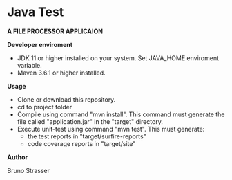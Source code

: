 # Java Test

**A FILE PROCESSOR APPLICAION**

**Developer enviroment**
- JDK 11 or higher installed on your system. Set JAVA_HOME enviroment variable.
- Maven 3.6.1 or higher installed.

**Usage**
- Clone or download this repository.
- cd to project folder
- Compile using command "mvn install". This command must generate the file called "application.jar" in the "target" directory.
- Execute unit-test using command "mvn test". This must generate:
	-  the test reports in "target/surfire-reports"
	- code coverage reports in "target/site"
	
**Author**

Bruno Strasser
